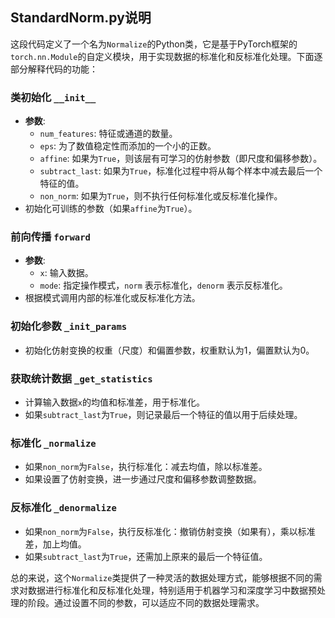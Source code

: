 ## StandardNorm.py说明
这段代码定义了一个名为`Normalize`的Python类，它是基于PyTorch框架的`torch.nn.Module`的自定义模块，用于实现数据的标准化和反标准化处理。下面逐部分解释代码的功能：

### 类初始化 `__init__`
- **参数**:
  - `num_features`: 特征或通道的数量。
  - `eps`: 为了数值稳定性而添加的一个小的正数。
  - `affine`: 如果为`True`，则该层有可学习的仿射参数（即尺度和偏移参数）。
  - `subtract_last`: 如果为`True`，标准化过程中将从每个样本中减去最后一个特征的值。
  - `non_norm`: 如果为`True`，则不执行任何标准化或反标准化操作。
- 初始化可训练的参数（如果`affine`为`True`）。

### 前向传播 `forward`
- **参数**:
  - `x`: 输入数据。
  - `mode`: 指定操作模式，`norm` 表示标准化，`denorm` 表示反标准化。
- 根据模式调用内部的标准化或反标准化方法。

### 初始化参数 `_init_params`
- 初始化仿射变换的权重（尺度）和偏置参数，权重默认为1，偏置默认为0。

### 获取统计数据 `_get_statistics`
- 计算输入数据`x`的均值和标准差，用于标准化。
- 如果`subtract_last`为`True`，则记录最后一个特征的值以用于后续处理。

### 标准化 `_normalize`
- 如果`non_norm`为`False`，执行标准化：减去均值，除以标准差。
- 如果设置了仿射变换，进一步通过尺度和偏移参数调整数据。

### 反标准化 `_denormalize`
- 如果`non_norm`为`False`，执行反标准化：撤销仿射变换（如果有），乘以标准差，加上均值。
- 如果`subtract_last`为`True`，还需加上原来的最后一个特征值。

总的来说，这个`Normalize`类提供了一种灵活的数据处理方式，能够根据不同的需求对数据进行标准化和反标准化处理，特别适用于机器学习和深度学习中数据预处理的阶段。通过设置不同的参数，可以适应不同的数据处理需求。
